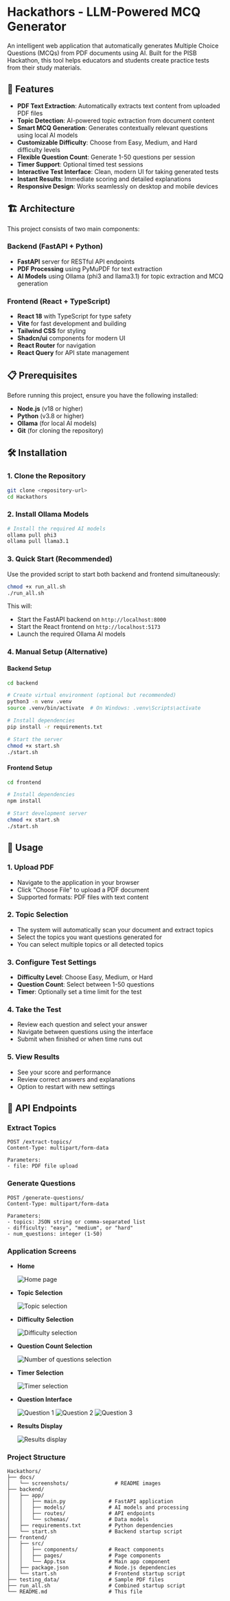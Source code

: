 # Hackathors - LLM-Powered MCQ Generator

An intelligent web application that automatically generates Multiple Choice Questions (MCQs) from PDF documents using AI. Built for the PISB Hackathon, this tool helps educators and students create practice tests from their study materials.

## 🚀 Features

- **PDF Text Extraction**: Automatically extracts text content from uploaded PDF files
- **Topic Detection**: AI-powered topic extraction from document content
- **Smart MCQ Generation**: Generates contextually relevant questions using local AI models
- **Customizable Difficulty**: Choose from Easy, Medium, and Hard difficulty levels
- **Flexible Question Count**: Generate 1-50 questions per session
- **Timer Support**: Optional timed test sessions
- **Interactive Test Interface**: Clean, modern UI for taking generated tests
- **Instant Results**: Immediate scoring and detailed explanations
- **Responsive Design**: Works seamlessly on desktop and mobile devices

## 🏗️ Architecture

This project consists of two main components:

### Backend (FastAPI + Python)
- **FastAPI** server for RESTful API endpoints
- **PDF Processing** using PyMuPDF for text extraction
- **AI Models** using Ollama (phi3 and llama3.1) for topic extraction and MCQ generation

### Frontend (React + TypeScript)
- **React 18** with TypeScript for type safety
- **Vite** for fast development and building
- **Tailwind CSS** for styling
- **Shadcn/ui** components for modern UI
- **React Router** for navigation
- **React Query** for API state management

## 📋 Prerequisites

Before running this project, ensure you have the following installed:

- **Node.js** (v18 or higher)
- **Python** (v3.8 or higher)
- **Ollama** (for local AI models)
- **Git** (for cloning the repository)

## 🛠️ Installation

### 1. Clone the Repository
```bash
git clone <repository-url>
cd Hackathors
```

### 2. Install Ollama Models
```bash
# Install the required AI models
ollama pull phi3
ollama pull llama3.1
```

### 3. Quick Start (Recommended)
Use the provided script to start both backend and frontend simultaneously:
```bash
chmod +x run_all.sh
./run_all.sh
```

This will:
- Start the FastAPI backend on `http://localhost:8000`
- Start the React frontend on `http://localhost:5173`
- Launch the required Ollama AI models

### 4. Manual Setup (Alternative)

#### Backend Setup
```bash
cd backend

# Create virtual environment (optional but recommended)
python3 -m venv .venv
source .venv/bin/activate  # On Windows: .venv\Scripts\activate

# Install dependencies
pip install -r requirements.txt

# Start the server
chmod +x start.sh
./start.sh
```

#### Frontend Setup
```bash
cd frontend

# Install dependencies
npm install

# Start development server
chmod +x start.sh
./start.sh
```

## 🎯 Usage

### 1. Upload PDF
- Navigate to the application in your browser
- Click "Choose File" to upload a PDF document
- Supported formats: PDF files with text content

### 2. Topic Selection
- The system will automatically scan your document and extract topics
- Select the topics you want questions generated for
- You can select multiple topics or all detected topics

### 3. Configure Test Settings
- **Difficulty Level**: Choose Easy, Medium, or Hard
- **Question Count**: Select between 1-50 questions
- **Timer**: Optionally set a time limit for the test

### 4. Take the Test
- Review each question and select your answer
- Navigate between questions using the interface
- Submit when finished or when time runs out

### 5. View Results
- See your score and performance
- Review correct answers and explanations
- Option to restart with new settings

## 🔧 API Endpoints

### Extract Topics
```
POST /extract-topics/
Content-Type: multipart/form-data

Parameters:
- file: PDF file upload
```

### Generate Questions
```
POST /generate-questions/
Content-Type: multipart/form-data

Parameters:
- topics: JSON string or comma-separated list
- difficulty: "easy", "medium", or "hard"
- num_questions: integer (1-50)
```

### Application Screens

- **Home**

  ![Home page](docs/screenshots/home_page.jpeg)

- **Topic Selection**

  ![Topic selection](docs/screenshots/topic_selection.jpeg)

- **Difficulty Selection**

  ![Difficulty selection](docs/screenshots/difficulty_selection.jpeg)

- **Question Count Selection**

  ![Number of questions selection](docs/screenshots/number_of_question.jpeg)

- **Timer Selection**

  ![Timer selection](docs/screenshots/timer_selection.jpeg)

- **Question Interface**

  ![Question 1](docs/screenshots/question1.jpeg)
  ![Question 2](docs/screenshots/question2.jpeg)
  ![Question 3](docs/screenshots/question3.jpeg)

- **Results Display**

  ![Results display](docs/screenshots/result.jpeg)


### Project Structure
```
Hackathors/
├── docs/
│   └── screenshots/               # README images
├── backend/
│   ├── app/
│   │   ├── main.py              # FastAPI application
│   │   ├── models/              # AI models and processing
│   │   ├── routes/              # API endpoints
│   │   └── schemas/             # Data models
│   ├── requirements.txt         # Python dependencies
│   └── start.sh                 # Backend startup script
├── frontend/
│   ├── src/
│   │   ├── components/          # React components
│   │   ├── pages/               # Page components
│   │   └── App.tsx              # Main app component
│   ├── package.json             # Node.js dependencies
│   └── start.sh                 # Frontend startup script
├── testing_data/                # Sample PDF files
├── run_all.sh                   # Combined startup script
└── README.md                    # This file
```

